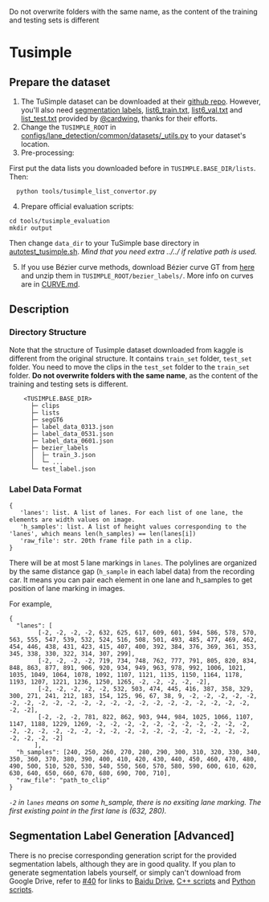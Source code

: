 Do not overwrite folders with the same name, as the content of the training and testing sets is different

# Tusimple

## Prepare the dataset

1. The TuSimple dataset can be downloaded at their [github repo](https://github.com/TuSimple/tusimple-benchmark/issues/3). However, you'll also need [segmentation labels](https://drive.google.com/open?id=1LZDCnr79zuNH73NstZ8oIPDud0INCwb9), [list6_train.txt](https://github.com/cardwing/Codes-for-Lane-Detection/blob/master/ENet-TuSimple-Torch/list6/list6_train.txt), [list6_val.txt](https://github.com/cardwing/Codes-for-Lane-Detection/blob/master/ENet-TuSimple-Torch/list6/list6_val.txt) and [list_test.txt](https://github.com/cardwing/Codes-for-Lane-Detection/blob/master/ENet-TuSimple-Torch/list/list_test.txt) provided by [@cardwing](https://github.com/cardwing), thanks for their efforts.
2. Change the `TUSIMPLE_ROOT` in [configs/lane_detection/common/datasets/_utils.py](../../configs/lane_detection/common/datasets/_utils.py) to your dataset's location.
3. Pre-processing:

First put the data lists you downloaded before in `TUSIMPLE.BASE_DIR/lists`. Then:

```
  python tools/tusimple_list_convertor.py
```

4. Prepare official evaluation scripts:

```
cd tools/tusimple_evaluation
mkdir output
```

Then change `data_dir` to your TuSimple base directory in [autotest_tusimple.sh](../../autotest_tusimple.sh). *Mind that you need extra ../../ if relative path is used.*

5. If you use Bézier curve methods, download Bézier curve GT from [here](https://drive.google.com/file/d/1aV1e5MAReIvtgW8RCoOMnvCnAK6uYtwn/view?usp=sharing) and unzip them in `TUSIMPLE_ROOT/bezier_labels/`. More info on curves are in [CURVE.md](../CURVE.md).

## Description

### Directory Structure

Note that the structure of Tusimple dataset downloaded from kaggle is different from the original structure. It contains `train_set` folder, `test_set` folder. You need to move the clips in the `test_set` folder to the `train_set` folder. **Do not overwrite folders with the same name**, as the content of the training and testing sets is different.

```
    <TUSIMPLE.BASE_DIR>
      ├─ clips
      ├─ lists
      ├─ segGT6
      ├─ label_data_0313.json
      ├─ label_data_0531.json
      ├─ label_data_0601.json
      ├─ bezier_labels
      │  ├─ train_3.json
      │  └─ ... 
      └─ test_label.json
```

### Label Data Format

```
{
   'lanes': list. A list of lanes. For each list of one lane, the elements are width values on image.
   'h_samples': list. A list of height values corresponding to the 'lanes', which means len(h_samples) == len(lanes[i])
   'raw_file': str. 20th frame file path in a clip.
}
```

There will be at most 5 lane markings in `lanes`. The polylines are organized by the same distance gap (`h_sample` in each label data) from the recording car. It means you can pair each element in one lane and h_samples to get position of lane marking in images.

For example,

```
{
  "lanes": [
        [-2, -2, -2, -2, 632, 625, 617, 609, 601, 594, 586, 578, 570, 563, 555, 547, 539, 532, 524, 516, 508, 501, 493, 485, 477, 469, 462, 454, 446, 438, 431, 423, 415, 407, 400, 392, 384, 376, 369, 361, 353, 345, 338, 330, 322, 314, 307, 299],
        [-2, -2, -2, -2, 719, 734, 748, 762, 777, 791, 805, 820, 834, 848, 863, 877, 891, 906, 920, 934, 949, 963, 978, 992, 1006, 1021, 1035, 1049, 1064, 1078, 1092, 1107, 1121, 1135, 1150, 1164, 1178, 1193, 1207, 1221, 1236, 1250, 1265, -2, -2, -2, -2, -2],
        [-2, -2, -2, -2, -2, 532, 503, 474, 445, 416, 387, 358, 329, 300, 271, 241, 212, 183, 154, 125, 96, 67, 38, 9, -2, -2, -2, -2, -2, -2, -2, -2, -2, -2, -2, -2, -2, -2, -2, -2, -2, -2, -2, -2, -2, -2, -2, -2],
        [-2, -2, -2, 781, 822, 862, 903, 944, 984, 1025, 1066, 1107, 1147, 1188, 1229, 1269, -2, -2, -2, -2, -2, -2, -2, -2, -2, -2, -2, -2, -2, -2, -2, -2, -2, -2, -2, -2, -2, -2, -2, -2, -2, -2, -2, -2, -2, -2, -2, -2]
       ],
  "h_samples": [240, 250, 260, 270, 280, 290, 300, 310, 320, 330, 340, 350, 360, 370, 380, 390, 400, 410, 420, 430, 440, 450, 460, 470, 480, 490, 500, 510, 520, 530, 540, 550, 560, 570, 580, 590, 600, 610, 620, 630, 640, 650, 660, 670, 680, 690, 700, 710],
  "raw_file": "path_to_clip"
}
```

*`-2` in `lanes` means on some h_sample, there is no exsiting lane marking. The first existing point in the first lane is (632, 280).*

## Segmentation Label Generation \[Advanced\]

There is no precise corresponding generation script for the provided segmentation labels, although they are in good quality. If you plan to generate segmentation labels yourself, or simply can't download from Google Drive, refer to [#40](https://github.com/voldemortX/pytorch-auto-drive/issues/40) for links to [Baidu Drive](https://github.com/voldemortX/pytorch-auto-drive/issues/40#issuecomment-978728543), [C++ scripts](https://github.com/XingangPan/seg_label_generate) and [Python scripts](https://github.com/ZJULearning/resa/blob/main/tools/generate_seg_tusimple.py).
